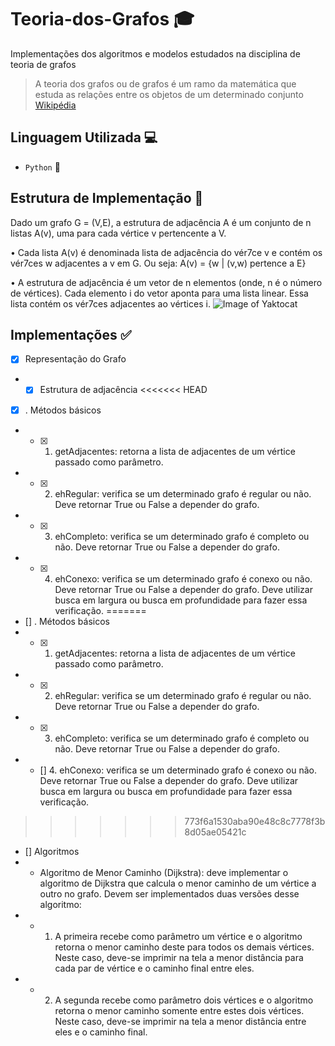 # Teoria-dos-Grafos 🎓

Implementações dos algoritmos e modelos estudados na disciplina de teoria de grafos

> A teoria dos grafos ou de grafos é um ramo da matemática que estuda as relações entre os objetos de um determinado conjunto [Wikipédia](https://pt.wikipedia.org/wiki/Teoria_dos_grafos)

## Linguagem Utilizada 💻
- `Python` 🐍

## Estrutura de Implementação 💭

Dado um grafo G = (V,E), a estrutura de adjacência A é um
conjunto de n listas A(v), uma para cada vértice v pertencente
a V.

• Cada lista A(v) é denominada lista de adjacência do vér7ce v e
contém os vér7ces w adjacentes a v em G. Ou seja:
A(v) = {w | (v,w) pertence a E}

• A estrutura de adjacência é um vetor de n elementos (onde, n
é o número de vértices). Cada elemento i do vetor aponta para
uma lista linear. Essa lista contém os vér7ces adjacentes ao
vértices i.
![Image of Yaktocat](https://media.discordapp.net/attachments/637830778893500436/753691000676941975/unknown.png?width=792&height=587)

## Implementações ✅
- [x] Representação do Grafo
- - [x] Estrutura de adjacência
<<<<<<< HEAD
- [x] . Métodos básicos
- - [x] 1. getAdjacentes: retorna a lista de adjacentes de um vértice passado como parâmetro.
- - [x] 2. ehRegular: verifica se um determinado grafo é regular ou não. Deve retornar True ou False a depender do grafo.
- - [x] 3. ehCompleto: verifica se um determinado grafo é completo ou não. Deve retornar True ou False a depender do grafo.
- - [x] 4. ehConexo: verifica se um determinado grafo é conexo ou não. Deve retornar True ou False a depender do grafo. Deve utilizar busca em largura ou busca em profundidade para fazer essa verificação.
=======
- [] . Métodos básicos
- - [x] 1. getAdjacentes: retorna a lista de adjacentes de um vértice passado como parâmetro.
- - [x] 2. ehRegular: verifica se um determinado grafo é regular ou não. Deve retornar True ou False a depender do grafo.
- - [x] 3. ehCompleto: verifica se um determinado grafo é completo ou não. Deve retornar True ou False a depender do grafo.
- - [] 4. ehConexo: verifica se um determinado grafo é conexo ou não. Deve retornar True ou False a depender do grafo. Deve utilizar busca em largura ou busca em profundidade para fazer essa verificação.
>>>>>>> 773f6a1530aba90e48c8c7778f3b8d05ae05421c
- [] Algoritmos
- - Algoritmo de Menor Caminho (Dijkstra): deve implementar o algoritmo de Dijkstra que calcula o menor caminho de um vértice a outro no grafo.
Devem ser implementados duas versões desse algoritmo:
- - 1. A primeira recebe como parâmetro um vértice e o algoritmo retorna o menor caminho deste para todos os demais vértices. Neste caso, deve-se imprimir na tela a menor distância para cada par de vértice e o caminho final entre eles.
- - 2. A segunda recebe como parâmetro dois vértices e o algoritmo retorna o menor caminho somente entre estes dois vértices. Neste caso, deve-se imprimir na tela a menor distância entre eles e o caminho final.
